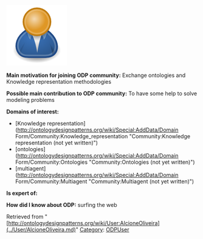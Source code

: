 [![Image:ODPUser.png](../images/a/a6/ODPUser.png)](../Image/ODPUser.png.md "Image:ODPUser.png")




  





__Main motivation for joining ODP community:__ Exchange ontologies and Knowledge representation methodologies


__Possible main contribution to ODP community:__ To have some help to solve modeling problems


__Domains of interest:__



* [Knowledge representation](http://ontologydesignpatterns.org/wiki/Special:AddData/Domain Form/Community:Knowledge_representation "Community:Knowledge representation (not yet written)")
* [ontologies](http://ontologydesignpatterns.org/wiki/Special:AddData/Domain Form/Community:Ontologies "Community:Ontologies (not yet written)")
* [multiagent](http://ontologydesignpatterns.org/wiki/Special:AddData/Domain Form/Community:Multiagent "Community:Multiagent (not yet written)")


__Is expert of:__


  

__How did I know about ODP:__ surfing the web






Retrieved from "[http://ontologydesignpatterns.org/wiki/User:AlcioneOliveira](../User/AlcioneOliveira.md)"
 [Category](http://ontologydesignpatterns.org/wiki/Special:Categories "Special:Categories"): [ODPUser](../Category/ODPUser.md "Category:ODPUser")